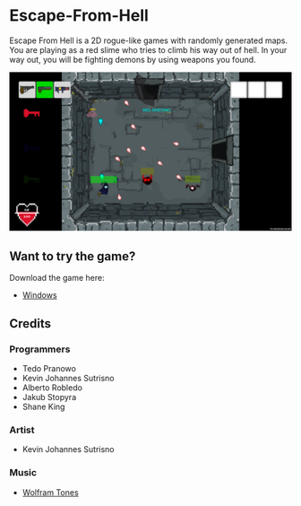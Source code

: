 # Escape-From-Hell
Escape From Hell is a 2D rogue-like games with randomly generated maps. You are playing as a red slime who tries to climb his way out of hell. In your way out, you will be fighting demons by using weapons you found. 

![Screenshot](https://github.com/tedopranowo/Escape-From-Hell/blob/master/Escape%20From%20Hell.png)

## Want to try the game?
Download the game here:
- [Windows](https://drive.google.com/open?id=1u_SWxbHIAVwY5PX_KjJ-0Gi_xUzJA_B0)

## Credits
### Programmers
- Tedo Pranowo
- Kevin Johannes Sutrisno
- Alberto Robledo
- Jakub Stopyra
- Shane King
### Artist
- Kevin Johannes Sutrisno
### Music
- [Wolfram Tones](http://tones.wolfram.com)
